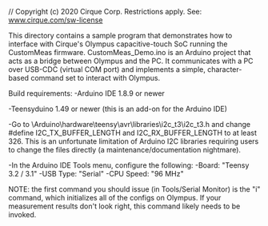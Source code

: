 // Copyright (c) 2020 Cirque Corp. Restrictions apply. See: www.cirque.com/sw-license

This directory contains a sample program that demonstrates how to interface with Cirque's Olympus capacitive-touch SoC running the CustomMeas firmware. CustomMeas_Demo.ino is an Arduino project that acts as a bridge between Olympus and the PC. It communicates with a PC over USB-CDC (virtual COM port) and implements a simple, character-based command set to interact with Olympus.

Build requirements:
-Arduino IDE 1.8.9 or newer

-Teensyduino 1.49 or newer (this is an add-on for the Arduino IDE)

-Go to <install directory>\Arduino\hardware\teensy\avr\libraries\i2c_t3\i2c_t3.h and change #define I2C_TX_BUFFER_LENGTH and I2C_RX_BUFFER_LENGTH to at least 326. This is an unfortunate limitation of Arduino I2C libraries requiring users to change the files directly (a maintenance/documentation nightmare).

-In the Arduino IDE Tools menu, configure the following:
  -Board: "Teensy 3.2 / 3.1"
  -USB Type: "Serial"
  -CPU Speed: "96 MHz"
  
NOTE: the first command you should issue (in Tools/Serial Monitor) is the "i" command, which initializes all of the configs on Olympus. If your measurement results don't look right, this command likely needs to be invoked.
